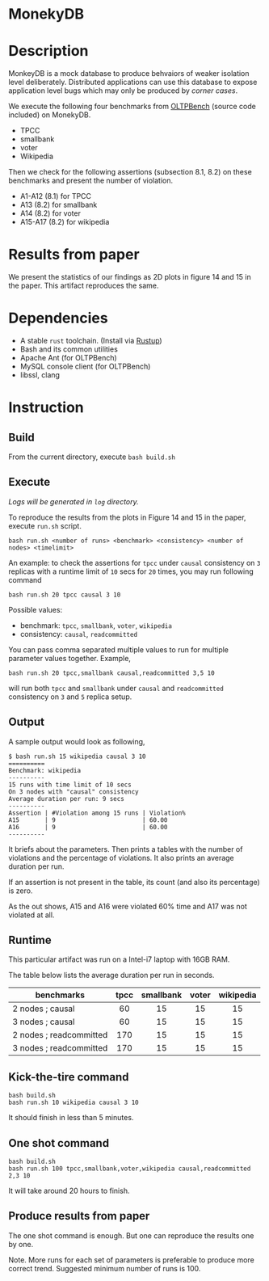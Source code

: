 MonekyDB
========

# Description
MonkeyDB is a mock database to produce behvaiors of weaker isolation level deliberately.
Distributed applications can use this database to expose application level bugs which may only be produced by _corner cases_.

We execute the following four benchmarks from [OLTPBench](https://github.com/oltpbenchmark/oltpbench) (source code included) on MonekyDB.
- TPCC
- smallbank
- voter
- Wikipedia

Then we check for the following assertions (subsection 8.1, 8.2) on these benchmarks and present the number of violation.
- A1-A12 (8.1) for TPCC
- A13 (8.2) for smallbank
- A14 (8.2) for voter
- A15-A17 (8.2) for wikipedia

# Results from paper
We present the statistics of our findings as 2D plots in figure 14 and 15 in the paper. This artifact reproduces the same.

# Dependencies
- A stable `rust` toolchain. (Install via [Rustup](https://www.rust-lang.org/tools/install))
- Bash and its common utilities
- Apache Ant (for OLTPBench)
- MySQL console client (for OLTPBench)
- libssl, clang

# Instruction

## Build

From the current directory, execute `bash build.sh`

## Execute

_Logs will be generated in `log` directory._

To reproduce the results from the plots in Figure 14 and 15 in the paper, execute `run.sh` script.

`bash run.sh <number of runs> <benchmark> <consistency> <number of nodes> <timelimit>`

An example: to check the assertions for `tpcc` under `causal` consistency on `3` replicas with a runtime limit of `10` secs for `20` times, you may run following command

`bash run.sh 20 tpcc causal 3 10`

Possible values:
- benchmark: `tpcc`, `smallbank`, `voter`, `wikipedia`
- consistency: `causal`, `readcommitted`

You can pass comma separated multiple values to run for multiple parameter values together. Example,

`bash run.sh 20 tpcc,smallbank causal,readcommitted 3,5 10`

will run both `tpcc` and `smallbank` under `causal` and `readcommitted` consistency on `3` and `5` replica setup.

## Output

A sample output would look as following,

```
$ bash run.sh 15 wikipedia causal 3 10
==========
Benchmark: wikipedia
----------
15 runs with time limit of 10 secs
On 3 nodes with "causal" consistency
Average duration per run: 9 secs
----------
Assertion | #Violation among 15 runs | Violation%
A15       | 9                        | 60.00
A16       | 9                        | 60.00
----------
```

It briefs about the parameters. Then prints a tables with the number of violations and the percentage of violations.
It also prints an average duration per run.

If an assertion is not present in the table, its count (and also its percentage) is zero.

As the out shows, A15 and A16 were violated 60% time and A17 was not violated at all.

## Runtime
This particular artifact was run on a Intel-i7 laptop with 16GB RAM.

The table below lists the average duration per run in seconds.

| benchmarks | tpcc | smallbank | voter | wikipedia |
|-|:-:|:-:|:-:|:-:|
| 2 nodes ; causal | 60 | 15 | 15 | 15 |
| 3 nodes ; causal | 60 | 15 | 15 | 15 |
| 2 nodes ; readcommitted | 170 | 15 | 15 | 15 |
| 3 nodes ; readcommitted | 170 | 15 | 15 | 15 |

## Kick-the-tire command

```
bash build.sh
bash run.sh 10 wikipedia causal 3 10
```

It should finish in less than 5 minutes.

## One shot command

```
bash build.sh
bash run.sh 100 tpcc,smallbank,voter,wikipedia causal,readcommitted 2,3 10
```

It will take around 20 hours to finish.

## Produce results from paper

The one shot command is enough. But one can reproduce the results one by one.

Note. More runs for each set of parameters is preferable to produce more correct trend. Suggested minimum number of runs is 100.
